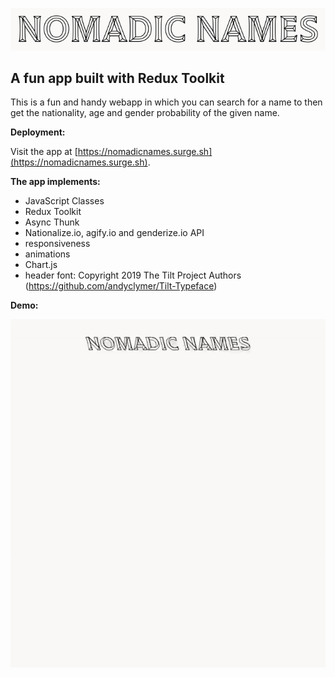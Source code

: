 <p align="center"><img src="./src/images/screenshot.png"></p>

## A fun app built with Redux Toolkit

This is a fun and handy webapp in which you can search for a name to then get the nationality, age and gender probability of the given name.

**Deployment:**

Visit the app at [https://nomadicnames.surge.sh](https://nomadicnames.surge.sh).

**The app implements:**

- JavaScript Classes
- Redux Toolkit
- Async Thunk
- Nationalize.io, agify.io and genderize.io API
- responsiveness
- animations
- Chart.js
- header font: Copyright 2019 The Tilt Project Authors (https://github.com/andyclymer/Tilt-Typeface)

**Demo:**

<p align="center"><img src="./src/film/ezgif.com-gif-maker.gif"></p>
